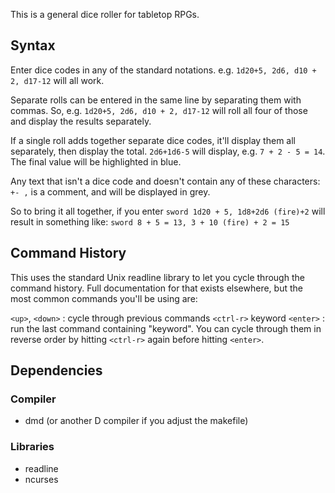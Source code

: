 This is a general dice roller for tabletop RPGs.

## Syntax
Enter dice codes in any of the standard notations.
e.g. ```1d20+5, 2d6, d10 + 2, d17-12``` will all work.

Separate rolls can be entered in the same line by separating them with commas.  So, e.g.  ```1d20+5, 2d6, d10 + 2, d17-12``` will roll all four of those and display the results separately.

If a single roll adds together separate dice codes, it'll display them all separately, then display the total.
```2d6+1d6-5``` will display, e.g. ```7 + 2 - 5 = 14```.  The final value will be highlighted in blue.

Any text that isn't a dice code and doesn't contain any of these characters: ```+- ,``` is a comment, and will be displayed in grey.

So to bring it all together, if you enter
```sword 1d20 + 5, 1d8+2d6 (fire)+2``` will result in something like:
```sword 8 + 5 = 13, 3 + 10 (fire) + 2 = 15```

## Command History
This uses the standard Unix readline library to let you cycle through the command history.  Full documentation for that exists elsewhere, but the most common commands you'll be using are:

```<up>```, ```<down>``` : cycle through previous commands
```<ctrl-r>``` keyword ```<enter>``` : run the last command containing "keyword".  You can cycle through them in reverse order by hitting ```<ctrl-r>``` again before hitting ```<enter>```.

## Dependencies

### Compiler
 * dmd (or another D compiler if you adjust the makefile)

### Libraries
 * readline
 * ncurses
